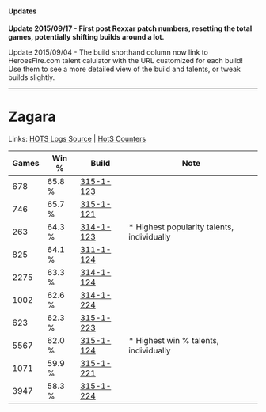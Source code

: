#### Updates
**Update 2015/09/17 - First post Rexxar patch numbers, resetting the total games, potentially shifting builds around a lot.**

Update 2015/09/04 - The build shorthand column now link to HeroesFire.com talent calulator with the URL customized for each build!  
Use them to see a more detailed view of the build and talents, or tweak builds slightly.

***

# Zagara

Links: [HOTS Logs Source](https://www.hotslogs.com/Sitewide/HeroDetails?Hero=Zagara) | [HotS Counters](http://hotscounters.com/#/hero/Zagara)

Games  | Win %  | Build     | Note
-----  | -----  | -----     | ----
678    | 65.8 % | [315-1-123](http://www.heroesfire.com/hots/talent-calculator/zagara#oAkJ) | 
746    | 65.7 % | [315-1-121](http://www.heroesfire.com/hots/talent-calculator/zagara#oAkH) | 
263    | 64.3 % | [314-1-123](http://www.heroesfire.com/hots/talent-calculator/zagara#o8I3) | * Highest popularity talents, individually
825    | 64.1 % | [311-1-124](http://www.heroesfire.com/hots/talent-calculator/zagara#o0zK) | 
2275   | 63.3 % | [314-1-124](http://www.heroesfire.com/hots/talent-calculator/zagara#o8I4) | 
1002   | 62.6 % | [314-1-224](http://www.heroesfire.com/hots/talent-calculator/zagara#o8Je) | 
623    | 62.3 % | [315-1-223](http://www.heroesfire.com/hots/talent-calculator/zagara#oAlt) | 
5567   | 62.0 % | [315-1-124](http://www.heroesfire.com/hots/talent-calculator/zagara#oAkK) | * Highest win % talents, individually
1071   | 59.9 % | [315-1-221](http://www.heroesfire.com/hots/talent-calculator/zagara#oAlr) | 
3947   | 58.3 % | [315-1-224](http://www.heroesfire.com/hots/talent-calculator/zagara#oAlu) | 
